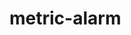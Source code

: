 # metric-alarm

<!-- BEGINNING OF PRE-COMMIT-TERRAFORM DOCS HOOK -->

<!-- END OF PRE-COMMIT-TERRAFORM DOCS HOOK -->
